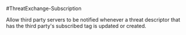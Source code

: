 #ThreatExchange-Subscription

Allow third party servers to be notified whenever a threat descriptor that has the third party's subscribed tag is updated or created.
